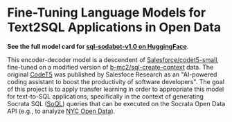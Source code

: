 # Fine-Tuning Language Models for Text2SQL Applications in Open Data

**See the full model card for [sql-sodabot-v1.0 on HuggingFace](https://huggingface.co/kim-sha/sql-sodabot-v1.0)**.

This encoder-decoder model is a descendent of [Salesforce/codet5-small](https://huggingface.co/Salesforce/codet5-small), fine-tuned on a modified version of [b-mc2/sql-create-context](https://huggingface.co/datasets/b-mc2/sql-create-context) data. The original [CodeT5](https://github.com/salesforce/CodeT5) was published by Salesfoce Research as an "AI-powered coding assistant to boost the productivity of software developers". The goal of this project is to apply transfer learning in order to appropriate this model for text-to-SQL applications, specifically in the context of generating Socrata SQL ([SoQL](https://dev.socrata.com/docs/queries/)) queries that can be executed on the Socrata Open Data API (e.g., to analyze [NYC Open Data](https://opendata.cityofnewyork.us)).

